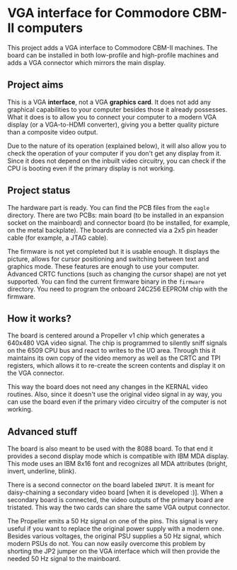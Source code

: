 # VGA interface for Commodore CBM-II computers

This project adds a VGA interface to Commodore CBM-II machines. The board can be installed in both low-profile and high-profile machines and adds a VGA connector which mirrors the main display.

## Project aims

This is a VGA **interface**, not a VGA **graphics card**. It does not add any graphical capabilities to your computer besides those it already possesses. What it does is to allow you to connect your computer to a modern VGA display (or a VGA-to-HDMI converter), giving you a better quality picture than a composite video output.

Due to the nature of its operation (explained below), it will also allow you to check the operation of your computer if you don't get any display from it. Since it does not depend on the inbuilt video circuitry, you can check if the CPU is booting even if the primary display is not working.

## Project status

The hardware part is ready. You can find the PCB files from the `eagle` directory. There are two PCBs: main board (to be installed in an expansion socket on the mainboard) and connector board (to be installed, for example, on the metal backplate). The boards are connected via a 2x5 pin header cable (for example, a JTAG cable).

The firmware is not yet completed but it is usable enough. It displays the picture, allows for cursor positioning and switching between text and graphics mode. These features are enough to use your computer. Advanced CRTC functions (such as changing the cursor shape) are not yet supported. You can find the current firmware binary in the `firmware` directory. You need to program the onboard 24C256 EEPROM chip with the firmware.

## How it works?

The board is centered around a Propeller v1 chip which generates a 640x480 VGA video signal. The chip is programmed to silently sniff signals on the 6509 CPU bus and react to writes to the I/O area. Through this it maintains its own copy of the video memory as well as the CRTC and TPI registers, which allows it to re-create the screen contents and display it on the VGA connector.

This way the board does not need any changes in the KERNAL video routines. Also, since it doesn't use the original video signal in ay way, you can use the board even if the primary video circuitry of the computer is not working.

## Advanced stuff

The board is also meant to be used with the 8088 board. To that end it provides a second display mode which is compatible with IBM MDA display. This mode uses an IBM 8x16 font and recognizes all MDA attributes (bright, invert, underline, blink).

There is a second connector on the board labeled `INPUT`. It is meant for daisy-chaining a secondary video board [when it is developed :)]. When a secondary board is connected, the video outputs of the primary board are tristated. This way the two cards can share the same VGA output connector.

The Propeller emits a 50 Hz signal on one of the pins. This signal is very useful if you want to replace the original power supply with a modern one. Besides various voltages, the original PSU supplies a 50 Hz signal, which modern PSUs do not. You can now easily overcome this problem by shorting the JP2 jumper on the VGA interface which will then provide the needed 50 Hz signal to the mainboard. 
